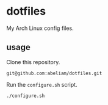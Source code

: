 # dotfiles

My Arch Linux config files.

## usage
Clone this repository.
```
git@github.com:abeliam/dotfiles.git
```

Run the `configure.sh` script.
```
./configure.sh
```
